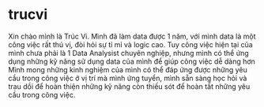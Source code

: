 # trucvi
Xin chào mình là Trúc Vi. Mình đã làm data được 1 năm, với mình data là một công việc rất thú vị, đòi hỏi sự tỉ mỉ và logic cao. Tuy công việc hiện tại của mình chưa phải là 1 Data Analysist chuyên nghiệp, nhưng mình có thể ứng dụng những kỹ năng sử dụng data của mình để giúp công việc dễ dàng hơn
Mình mong những kinh nghiệm của mình có thể đáp ứng được những yêu cầu trong công việc ở vị trí mà mình ứng tuyển, mình sẵn sàng học hỏi và trau dồi để hoàn thiện những kỹ năng còn thiếu sót để hoàn tất những yêu cầu trong công việc.
